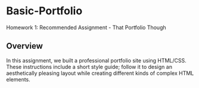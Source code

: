 # Basic-Portfolio

Homework 1: Recommended Assignment - That Portfolio Though

## Overview

In this assignment, we built a professional portfolio site using HTML/CSS. These instructions include a short style guide; follow it to design an aesthetically pleasing layout while creating different kinds of complex HTML elements.